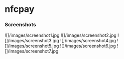 # nfcpay

### Screenshots
![]/images/screenshot1.jpg
![]/images/screenshot2.jpg
![]/images/screenshot3.jpg
![]/images/screenshot4.jpg
![]/images/screenshot5.jpg
![]/images/screenshot6.jpg
![]/images/screenshot7.jpg
